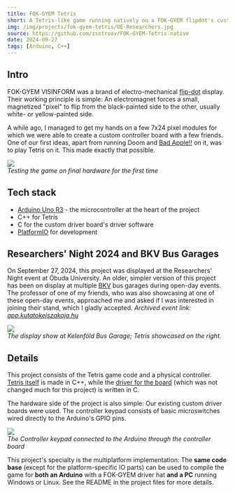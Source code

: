 ```yaml
---
title: FOK-GYEM Tetris
short: A Tetris-like game running natively on a FOK-GYEM flipdot's custom arduino controller. Displayed at the 2024 researcher's night in Óbuda University.
img: /img/projects/fok-gyem-tetris/OE-Researchers.jpg
source: https://github.com/zsotroav/FOK-GYEM-Tetris-native
date: 2024-09-27
tags: [Arduino, C++]
---
```


## Intro
FOK-GYEM VISINFORM was a brand of electro-mechanical
[flip-dot](https://en.wikipedia.org/wiki/Flip-disc_display) display. Their
working principle is simple: An electromagnet forces a small, magnetized
"pixel" to flip from the black-painted side to the other, usually white- or
yellow-painted side. 

A while ago, I managed to get my hands on a few 7x24 pixel modules for which we
were able to create a custom controller board with a few friends. One of our
first ideas, apart from running Doom and [Bad Apple!!](./fok-gyem-bad-apple) on it, was
to play Tetris on it. This made exactly that possible.

![](/img/projects/fok-gyem-tetris/testing.jpg) <br /> *Testing the game on final
hardware for the first time*

## Tech stack
* [Arduino Uno R3](https://store.arduino.cc/en-hu/products/arduino-uno-rev3) -
  the microcontroller at the heart of the project
* C++ for Tetris
* C for the custom driver board's driver software
* [PlatformIO](https://platformio.org/) for development

## Researchers' Night 2024 and BKV Bus Garages

On September 27, 2024, this project was displayed at the Researchers' Night
event at Óbuda University. An older, simpler version of this project has been on
display at multiple [BKV](https://bkv.hu) bus garages during open-day events. The
professor of one of my friends, who was also showcasing at one of these open-day
events, approached me and asked if I was interested in joining their stand, which
I gladly accepted. *Archived event link:
[app.kutatokejszakaja.hu](https://web.archive.org/web/20250327094120/https://app.kutatokejszakaja.hu/esemenyek/obudai-egyetem-kando-kalman-villamosmernoki-kar/display-show-elektronikus-utastajekoztatas-multja-jelene-es-jovoje)*

![](/img/projects/fok-gyem-tetris/kelenfold_garazs.jpg) <br />*The display show
at Kelenföld Bus Garage; Tetris showcased on the right.*

## Details
This project consists of the Tetris game code and a physical controller. [Tetris
itself](https://github.com/zsotroav/FOK-GYEM-Tetris-native) is made in C++,
while the [driver for the board](https://github.com/zsotroav/FOK-GYEM) (which
was not changed much for this project) is written in C. 

The hardware side of the project is also simple: Our existing custom driver
boards were used. The controller keypad consists of basic microswitches wired
directly to the Arduino's GPIO pins.

![](/img/projects/fok-gyem-tetris/keypad.jpg) <br/> *The Controller keypad connected
to the Arduino through the controller board*

This project's specialty is the multiplatform implementation: The **same code
base** (except for the platform-specific IO parts) can be used to compile
the game for **both an Arduino** with a FOK-GYEM driver hat **and a PC** running
Windows or Linux. See the README in the project files for more details.